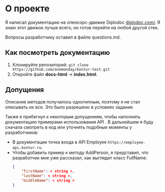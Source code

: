 # О проекте

Я написал документацию на опенсорс-движке Diplodoc [diplodoc.com/](https://diplodoc.com). Я знаю этот движок лучше всего, но готов перейти на любой другой стек.

Вопросы разработчику оставил в файле questions.md.

## Как посмотреть документацию

1. Клонируйте репозиторий:
    `git clone https://github.com/onemonday/kontur-test.git`
2. Откройте файл **docs-html** → **index.html**.

## Допущения

Описание методов получалось однотипным, поэтому я не стал описывать их все. Это было разрешено в условиях задания.

Также я прибегнул к некоторым допущениям, чтобы наполнить документацию примерами использования API . В дальнейшем я буду сначала смотреть в код или уточнять подобные моменты у разработчиков:

- В документации точка входа в API Employee `https://employee-api.kontur.ru`.
- Чтобы добавить пример к методу AddPerson, я представил, что разработчик мне уже рассказал, как выглядит класс FullName:
    ```json
    {
        "firstName": < string >,
        "lastName": < string >,
        "middleName": < string >
    }
    ```
